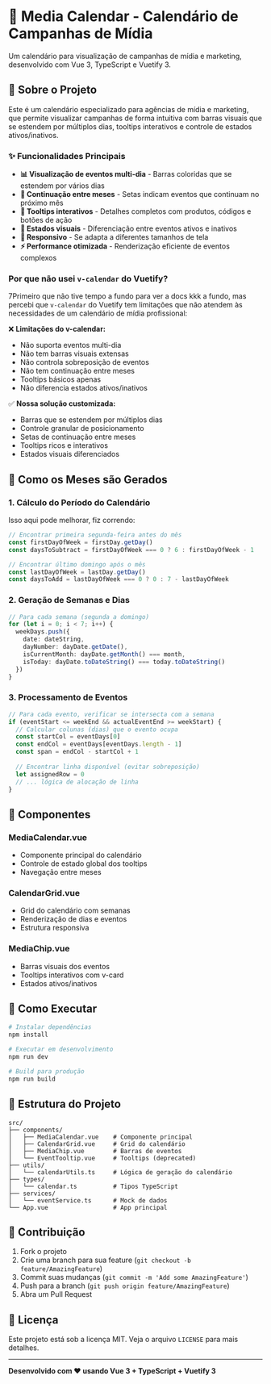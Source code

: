 # 📅 Media Calendar - Calendário de Campanhas de Mídia

Um calendário para visualização de campanhas de mídia e marketing, desenvolvido com Vue 3, TypeScript e Vuetify 3.

## 🎯 Sobre o Projeto

Este é um calendário especializado para agências de mídia e marketing, que permite visualizar campanhas de forma intuitiva com barras visuais que se estendem por múltiplos dias, tooltips interativos e controle de estados ativos/inativos.

### ✨ Funcionalidades Principais

- **📊 Visualização de eventos multi-dia** - Barras coloridas que se estendem por vários dias
- **🔄 Continuação entre meses** - Setas indicam eventos que continuam no próximo mês
- **💬 Tooltips interativos** - Detalhes completos com produtos, códigos e botões de ação
- **🎨 Estados visuais** - Diferenciação entre eventos ativos e inativos
- **📱 Responsivo** - Se adapta a diferentes tamanhos de tela
- **⚡ Performance otimizada** - Renderização eficiente de eventos complexos

### Por que não usei `v-calendar` do Vuetify?
7Primeiro que não tive tempo a fundo para ver a docs kkk a fundo, mas percebi que  `v-calendar` do Vuetify tem limitações que não atendem às necessidades de um calendário de mídia profissional:

❌ **Limitações do v-calendar:**
- Não suporta eventos multi-dia
- Não tem barras visuais extensas
- Não controla sobreposição de eventos
- Não tem continuação entre meses
- Tooltips básicos apenas
- Não diferencia estados ativos/inativos

✅ **Nossa solução customizada:**
- Barras que se estendem por múltiplos dias
- Controle granular de posicionamento
- Setas de continuação entre meses
- Tooltips ricos e interativos
- Estados visuais diferenciados

## 📅 Como os Meses são Gerados

### 1. Cálculo do Período do Calendário

Isso aqui pode melhorar, fiz correndo:

```typescript
// Encontrar primeira segunda-feira antes do mês
const firstDayOfWeek = firstDay.getDay()
const daysToSubtract = firstDayOfWeek === 0 ? 6 : firstDayOfWeek - 1

// Encontrar último domingo após o mês
const lastDayOfWeek = lastDay.getDay()
const daysToAdd = lastDayOfWeek === 0 ? 0 : 7 - lastDayOfWeek
```

### 2. Geração de Semanas e Dias

```typescript
// Para cada semana (segunda a domingo)
for (let i = 0; i < 7; i++) {
  weekDays.push({
    date: dateString,
    dayNumber: dayDate.getDate(),
    isCurrentMonth: dayDate.getMonth() === month,
    isToday: dayDate.toDateString() === today.toDateString()
  })
}
```

### 3. Processamento de Eventos

```typescript
// Para cada evento, verificar se intersecta com a semana
if (eventStart <= weekEnd && actualEventEnd >= weekStart) {
  // Calcular colunas (dias) que o evento ocupa
  const startCol = eventDays[0]
  const endCol = eventDays[eventDays.length - 1]
  const span = endCol - startCol + 1
  
  // Encontrar linha disponível (evitar sobreposição)
  let assignedRow = 0
  // ... lógica de alocação de linha
}
```

## 🎨 Componentes

### MediaCalendar.vue
- Componente principal do calendário
- Controle de estado global dos tooltips
- Navegação entre meses

### CalendarGrid.vue
- Grid do calendário com semanas
- Renderização de dias e eventos
- Estrutura responsiva

### MediaChip.vue
- Barras visuais dos eventos
- Tooltips interativos com v-card
- Estados ativos/inativos

## 🚀 Como Executar

```bash
# Instalar dependências
npm install

# Executar em desenvolvimento
npm run dev

# Build para produção
npm run build
```

## 📁 Estrutura do Projeto

```
src/
├── components/
│   ├── MediaCalendar.vue    # Componente principal
│   ├── CalendarGrid.vue     # Grid do calendário
│   ├── MediaChip.vue        # Barras de eventos
│   └── EventTooltip.vue     # Tooltips (deprecated)
├── utils/
│   └── calendarUtils.ts     # Lógica de geração do calendário
├── types/
│   └── calendar.ts          # Tipos TypeScript
├── services/
│   └── eventService.ts      # Mock de dados
└── App.vue                  # App principal
```

## 🤝 Contribuição

1. Fork o projeto
2. Crie uma branch para sua feature (`git checkout -b feature/AmazingFeature`)
3. Commit suas mudanças (`git commit -m 'Add some AmazingFeature'`)
4. Push para a branch (`git push origin feature/AmazingFeature`)
5. Abra um Pull Request

## 📄 Licença

Este projeto está sob a licença MIT. Veja o arquivo `LICENSE` para mais detalhes.

---

**Desenvolvido com ❤️ usando Vue 3 + TypeScript + Vuetify 3**
